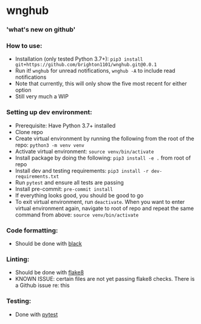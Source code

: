 # wnghub

### 'what's new on github'

### How to use:
- Installation (only tested Python 3.7+): `pip3 install git+https://github.com/brighton1101/wnghub.git@0.0.1`
- Run it! `wnghub` for unread notifications, `wnghub -A` to include read notifications
- Note that currently, this will only show the five most recent for either option
- Still very much a WIP

### Setting up dev environment:
- Prerequisite: Have Python 3.7+ installed
- Clone repo
- Create virtual environment by running the following from the root of the repo: `python3 -m venv venv`
- Activate virtual environment: `source venv/bin/activate`
- Install package by doing the following: `pip3 install -e .` from root of repo
- Install dev and testing requirements: `pip3 install -r dev-requirements.txt`
- Run `pytest` and ensure all tests are passing
- Install pre-commit: `pre-commit install`
- If everything looks good, you should be good to go
- To exit virtual environment, run `deactivate`. When you want to enter virtual environment again, navigate to root of repo and repeat the same command from above: `source venv/bin/activate`

### Code formatting:
- Should be done with [black](https://github.com/psf/black)

### Linting:
- Should be done with [flake8](https://github.com/PyCQA/flake8)
- KNOWN ISSUE: certain files are not yet passing flake8 checks. There is a Github issue re: this

### Testing:
- Done with [pytest](https://docs.pytest.org/en/stable/)
